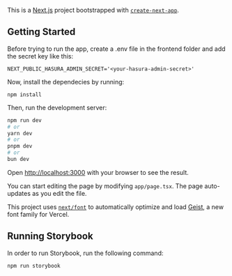 This is a [Next.js](https://nextjs.org) project bootstrapped with [`create-next-app`](https://nextjs.org/docs/app/api-reference/cli/create-next-app).

## Getting Started

Before trying to run the app, create a .env file in the frontend folder and add the secret key like this:
```
NEXT_PUBLIC_HASURA_ADMIN_SECRET='<your-hasura-admin-secret>'
```

Now, install the dependecies by running:
```
npm install
```

Then, run the development server:

```bash
npm run dev
# or
yarn dev
# or
pnpm dev
# or
bun dev
```

Open [http://localhost:3000](http://localhost:3000) with your browser to see the result.

You can start editing the page by modifying `app/page.tsx`. The page auto-updates as you edit the file.

This project uses [`next/font`](https://nextjs.org/docs/app/building-your-application/optimizing/fonts) to automatically optimize and load [Geist](https://vercel.com/font), a new font family for Vercel.

## Running Storybook

In order to run Storybook, run the following command:
```
npm run storybook
```
